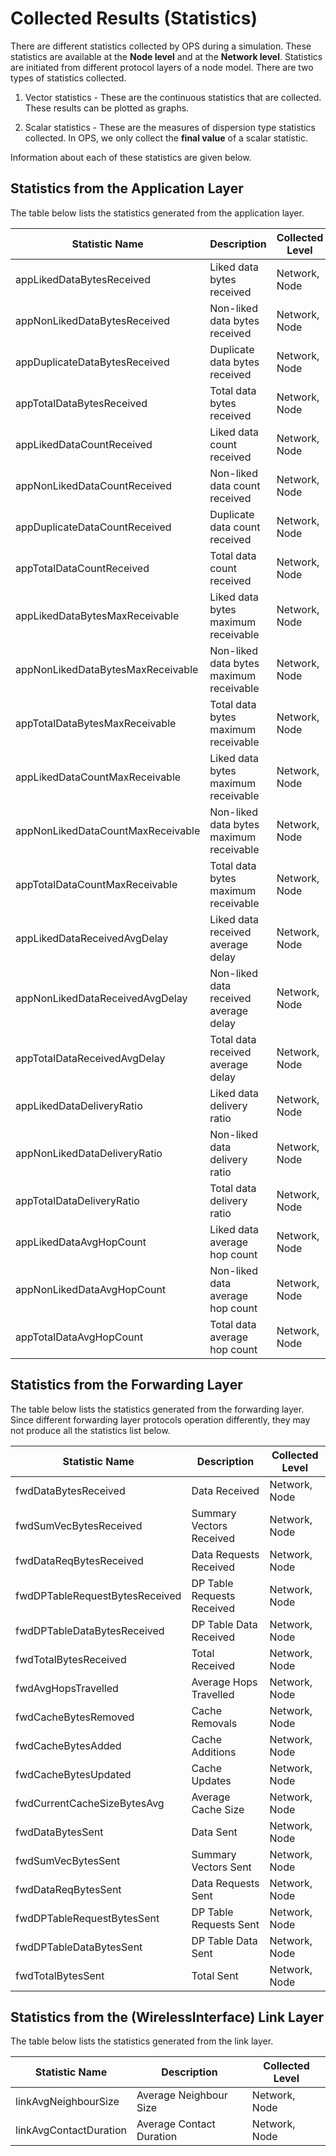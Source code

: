 # Collected Results (Statistics)

There are different statistics collected by OPS during a simulation. These statistics
are available at the **Node level** and at the **Network level**. Statistics are initiated 
from different protocol layers of a node model. There are two types of statistics 
collected.

1. Vector statistics - These are the continuous statistics that are collected. These 
results can be plotted as graphs.

2. Scalar statistics - These are the measures of dispersion type statistics collected. In 
OPS, we only collect the **final value** of a scalar statistic.

Information about each of these statistics are given below.

## Statistics from the Application Layer

The table below lists the statistics generated from the application layer.


| Statistic Name                     |         Description                     | Collected Level |
| --------------                     |         -----------                     | --------------- |
| appLikedDataBytesReceived          | Liked data bytes received               | Network, Node   |
| appNonLikedDataBytesReceived       | Non-liked data bytes received           | Network, Node   |
| appDuplicateDataBytesReceived      | Duplicate data bytes received           | Network, Node   |
| appTotalDataBytesReceived          | Total data bytes received               | Network, Node   |
| appLikedDataCountReceived          | Liked data count received               | Network, Node   |
| appNonLikedDataCountReceived       | Non-liked data count received           | Network, Node   |
| appDuplicateDataCountReceived      | Duplicate data count received           | Network, Node   |
| appTotalDataCountReceived          | Total data count received               | Network, Node   |
| appLikedDataBytesMaxReceivable     | Liked data bytes maximum receivable     | Network, Node   |
| appNonLikedDataBytesMaxReceivable  | Non-liked data bytes maximum receivable | Network, Node   |
| appTotalDataBytesMaxReceivable     | Total data bytes maximum receivable     | Network, Node   |
| appLikedDataCountMaxReceivable     | Liked data bytes maximum receivable     | Network, Node   |
| appNonLikedDataCountMaxReceivable  | Non-liked data bytes maximum receivable | Network, Node   |
| appTotalDataCountMaxReceivable     | Total data bytes maximum receivable     | Network, Node   |
| appLikedDataReceivedAvgDelay       | Liked data received average delay       | Network, Node   |
| appNonLikedDataReceivedAvgDelay    | Non-liked data received average delay   | Network, Node   |
| appTotalDataReceivedAvgDelay       | Total data received average delay       | Network, Node   |
| appLikedDataDeliveryRatio          | Liked data delivery ratio               | Network, Node   |
| appNonLikedDataDeliveryRatio       | Non-liked data delivery ratio           | Network, Node   |
| appTotalDataDeliveryRatio          | Total data delivery ratio               | Network, Node   |
| appLikedDataAvgHopCount            | Liked data average hop count            | Network, Node   |
| appNonLikedDataAvgHopCount         | Non-liked data average hop count        | Network, Node   |
| appTotalDataAvgHopCount            | Total data average hop count            | Network, Node   |




## Statistics from the Forwarding Layer

The table below lists the statistics generated from the forwarding layer. Since different
forwarding layer protocols operation differently, they may not produce all the statistics
list below.

| Statistic Name                 |         Description          | Collected Level |
| --------------                 |         -----------          | --------------- |
| fwdDataBytesReceived           | Data Received                | Network, Node   |
| fwdSumVecBytesReceived         | Summary Vectors Received     | Network, Node   |
| fwdDataReqBytesReceived        | Data Requests Received       | Network, Node   |
| fwdDPTableRequestBytesReceived | DP Table Requests Received   | Network, Node   |
| fwdDPTableDataBytesReceived    | DP Table Data Received       | Network, Node   |
| fwdTotalBytesReceived          | Total Received               | Network, Node   |
| fwdAvgHopsTravelled            | Average Hops Travelled       | Network, Node   |
| fwdCacheBytesRemoved           | Cache Removals               | Network, Node   |
| fwdCacheBytesAdded             | Cache Additions              | Network, Node   |
| fwdCacheBytesUpdated           | Cache Updates                | Network, Node   |
| fwdCurrentCacheSizeBytesAvg    | Average Cache Size           | Network, Node   |
| fwdDataBytesSent               | Data Sent                    | Network, Node   |
| fwdSumVecBytesSent             | Summary Vectors Sent         | Network, Node   |
| fwdDataReqBytesSent            | Data Requests Sent           | Network, Node   |
| fwdDPTableRequestBytesSent     | DP Table Requests Sent       | Network, Node   |
| fwdDPTableDataBytesSent        | DP Table Data Sent           | Network, Node   |
| fwdTotalBytesSent              | Total Sent                   | Network, Node   |



## Statistics from the (WirelessInterface) Link Layer

The table below lists the statistics generated from the link layer.
 
| Statistic Name              |         Description          | Collected Level |
| --------------              |         -----------          | --------------- |
| linkAvgNeighbourSize        | Average Neighbour Size       | Network, Node   |
| linkAvgContactDuration      | Average Contact Duration     | Network, Node   |


